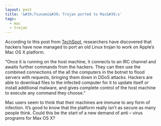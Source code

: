 ```yaml
---
layout: post
title: '&#39;Tsunami&#39; Trojan ported to Mac&#39;s'
tags:
  - mac
  - trojan
---
```

According to this post from [TechSpot][1], researchers have discovered that hackers have now managed to port an old Linux trojan to work on Apple&#8217;s Mac OS X platform.

&#8220;Once it is running on the host machine, it connects to an IRC channel and awaits further commands from the hackers. They can then use the combined connections of the all the computers in the botnet to flood servers with requests, bringing them down in DDoS attacks. Hackers are able to download files to the infected computer for it to update itself or install additional malware, and gives complete control of the host machine to execute any command they choose.&#8221;

Mac users seem to think that their machines are immune to any form of infection. It&#8217;s good to know that the platform really isn&#8217;t as secure as many people think. Could this be the start of a new demand of anti &#8211; virus programs for Max OS X?

 [1]: http://www.techspot.com/news/46038-hackers-port-trojan-from-linux-to-work-on-mac-os-x.html